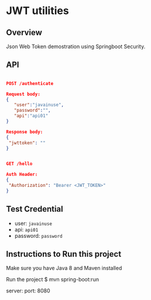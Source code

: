 # JWT utilities

## Overview 
 Json Web Token demostration using Springboot Security.
 
## API
 ```json
 
 POST /authenticate
 
 Request body:
{
    "user":"javainuse",
    "password":"",
    "api":"api01"
}

Response body:
{
  "jwttoken": ""
}


GET /hello

Auth Header: 
{
  "Authorization": "Bearer <JWT_TOKEN>"
}
 ``` 
 
 
 
 ## Test Credential 
 
 - user: `javainuse`
 - api: `api01`
 - password: `password`


## Instructions to Run this project

Make sure you have Java 8 and Maven installed

Run the project
$ mvn spring-boot:run

server:
  port: 8080
